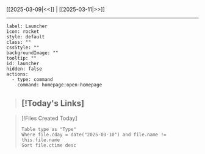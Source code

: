 [[2025-03-09|<<]] | [[2025-03-11|>>]]

---

```meta-bind-button
label: Launcher
icon: rocket
style: default
class: ""
cssStyle: ""
backgroundImage: ""
tooltip: ""
id: launcher
hidden: false
actions:
  - type: command
    command: homepage:open-homepage

```

>[!Today's Links]
> -

>[!Files Created Today]
>```dataview
>Table type as "Type"
>Where file.cday = date("2025-03-10") and file.name != this.file.name
>Sort file.ctime desc
>```
